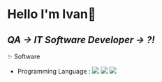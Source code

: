 # Hello I'm Ivan👋

## _QA -> IT Software Developer -> ?!_

✨ Software
- Programming Language : 
<img src="https://img.shields.io/badge/JavaScript-3B3B3B?style=round&logo=javascript&logoColor=F7DF1E"/> <img src="https://img.shields.io/badge/JavaScript-3B3B3B?style=round&logo=python&logoColor=3776AB"/> <img src="https://img.shields.io/badge/JavaScript-3B3B3B?style=round&logo=c&logoColor=#A8B9CC"/>



<!--
**IvaninITworld/IvaninITworld** is a ✨ _special_ ✨ repository because its `README.md` (this file) appears on your GitHub profile.

Here are some ideas to get you started:

- 🔭 I’m currently working on ...
- 🌱 I’m currently learning ...
- 👯 I’m looking to collaborate on ...
- 🤔 I’m looking for help with ...
- 💬 Ask me about ...
- 📫 How to reach me: ...
- 😄 Pronouns: ...
- ⚡ Fun fact: ...
-->

